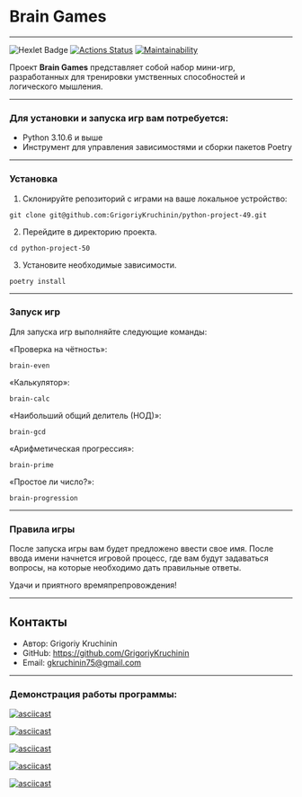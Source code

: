 # Brain Games
***
![Hexlet Badge](https://img.shields.io/badge/Hexlet-116EF5?logo=hexlet&logoColor=fff&style=for-the-badge)
[![Actions Status](https://github.com/GrigoriyKruchinin/python-project-49/workflows/hexlet-check/badge.svg)](https://github.com/GrigoriyKruchinin/python-project-49/actions)
[![Maintainability](https://api.codeclimate.com/v1/badges/a52f66fd43a393dea0a7/maintainability)](https://codeclimate.com/github/GrigoriyKruchinin/python-project-49/maintainability)


Проект __Brain Games__ представляет собой набор мини-игр, разработанных для тренировки умственных способностей и логического мышления.
***
### Для установки и запуска игр вам потребуется:

- Python 3.10.6 и выше
- Инструмент для управления зависимостями и сборки пакетов Poetry
***
### Установка

1. Склонируйте репозиторий с играми на ваше локальное устройство: 
```
git clone git@github.com:GrigoriyKruchinin/python-project-49.git
```
2. Перейдите в директорию проекта.
```
cd python-project-50
```
3. Установите необходимые зависимости.
```
poetry install
```
***
### Запуск игр

Для запуска игр выполняйте следующие команды:

«Проверка на чётность»: 
```
brain-even
```

«Калькулятор»:
```
brain-calc
```

«Наибольший общий делитель (НОД)»:
```
brain-gcd
```

«Арифметическая прогрессия»:
```
brain-prime
```

«Простое ли число?»: 
```
brain-progression
```
***
### Правила игры

После запуска игры вам будет предложено ввести свое имя. После ввода имени начнется игровой процесс, где вам будут задаваться вопросы, на которые необходимо дать правильные ответы.

Удачи и приятного времяпрепровождения!

***
## Контакты
- Автор: Grigoriy Kruchinin
- GitHub: https://github.com/GrigoriyKruchinin
- Email: gkruchinin75@gmail.com
***
### Демонстрация работы программы:

[![asciicast](https://asciinema.org/a/586428.svg)](https://asciinema.org/a/586428)

[![asciicast](https://asciinema.org/a/RTuEh76qglwZcGSsVLlhM3eyI.svg)](https://asciinema.org/a/RTuEh76qglwZcGSsVLlhM3eyI)

[![asciicast](https://asciinema.org/a/586471.svg)](https://asciinema.org/a/586471)

[![asciicast](https://asciinema.org/a/586465.svg)](https://asciinema.org/a/586465)

[![asciicast](https://asciinema.org/a/586482.svg)](https://asciinema.org/a/586482)
